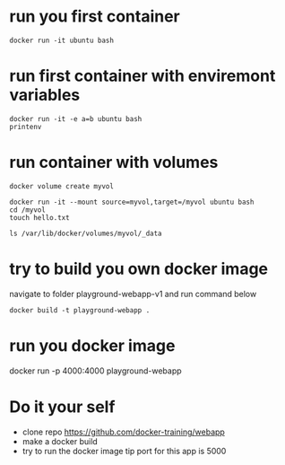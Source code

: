 # run you first container 
```
docker run -it ubuntu bash
```

# run first container with enviremont variables
```
docker run -it -e a=b ubuntu bash
printenv
```

# run container with volumes
```
docker volume create myvol

docker run -it --mount source=myvol,target=/myvol ubuntu bash
cd /myvol
touch hello.txt

ls /var/lib/docker/volumes/myvol/_data

```

# try to build you own docker image 
navigate to folder playground-webapp-v1 and run command below

```
docker build -t playground-webapp .  
```

# run you docker image 
docker run -p 4000:4000 playground-webapp

# Do it your self
- clone repo https://github.com/docker-training/webapp
- make a docker build
- try to run the docker image tip port for this app is 5000
